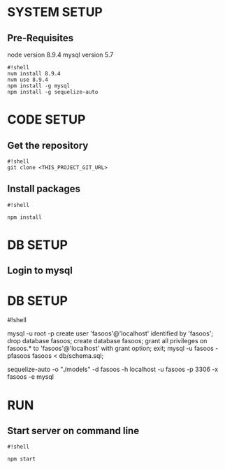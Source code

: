# SYSTEM SETUP #

## Pre-Requisites ##
node version 8.9.4
mysql version 5.7


```
#!shell
nvm install 8.9.4
nvm use 8.9.4
npm install -g mysql
npm install -g sequelize-auto

```

# CODE SETUP #
## Get the repository ##
```
#!shell
git clone <THIS_PROJECT_GIT_URL>

```

## Install packages ##

```
#!shell

npm install

```

# DB SETUP #
## Login to mysql ##


# DB SETUP #
#!shell

mysql -u root -p
create user 'fasoos'@'localhost' identified by 'fasoos';
drop database fasoos;
create database fasoos;
grant all privileges on fasoos.* to 'fasoos'@'localhost' with grant option;
exit;
mysql -u fasoos -pfasoos fasoos < db/schema.sql;

sequelize-auto -o "./models" -d fasoos -h localhost -u fasoos -p 3306 -x fasoos -e mysql

# RUN #
## Start server on command line ##

```
#!shell

npm start


